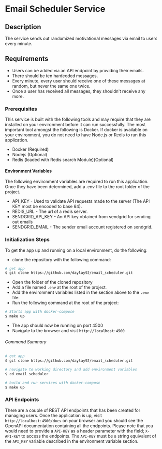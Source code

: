 # Email Scheduler Service

## Description

The service sends out randomized motivational messages via email to users every minute.

## Requirements
- Users can be added via an API endpoint by providing their emails.
- There should be ten hardcoded messages.
- Every minute, every user should receive one of these messages at random, but never the same one twice.
- Once a user has received all messages, they shouldn't receive any more.


### Prerequisites

This service is built with the following tools and may require that they are installed on your environment before it can run successfully. The most important tool amongst the following is Docker. If docker is available on your environment, you do not need to have Node.js or Redis to run this application.

- Docker (Required)
- Nodejs (Optional)
- Redis (loaded with Redis search Module)(Optional)



#### Environment Variables
The following environment variables are required to run this application. Once they have been determined, add a .env file to the root folder of the project.

- API_KEY - Used to validate API requests made to the server (The API KEY most be encoded to base 64).
- REDIS_URL - The url of a redis server.
- SENDGRID_API_KEY - An API key obtained from sendgrid for sending out emails
- SENDGRID_EMAIL - The sender email account registered on sendgrid.


### Initialization Steps
To get the app up and running on a local environment, do the following:

- clone the repository with the following command:
```bash
# get app
$ git clone https://github.com/daylay92/email_scheduler.git
```
- Open the folder of the cloned repository
- Add a file named `.env` at the root of the project.
- Add the environment variables listed in the section above to the `.env` file.
- Run the following command at the root of the project:
```bash
# Starts app with docker-compose
$ make up
```
- The app should now be running on port 4500
- Navigate to the browser and visit `http://localhost:4500`


###### Command Summary

```bash
# get app
$ git clone https://github.com/daylay92/email_scheduler.git

# navigate to working directory and add environment variables
$ cd email_scheduler

# build and run services with docker-compose
$ make up
```

### API Endpoints
There are a couple of REST API endpoints that has been created for managing users. Once the application is up, visit `http://localhost:4500/docs` on your browser and you should see the OpenAPI documentation containing all the endpoints.
Please note that you would need to provide a `API-KEY` as a header parameter with the field; `X-API-KEY` to access the endpoints. The 
`API-KEY` must be a string equivalent of the `API_KEY` variable described in the environment variable section.